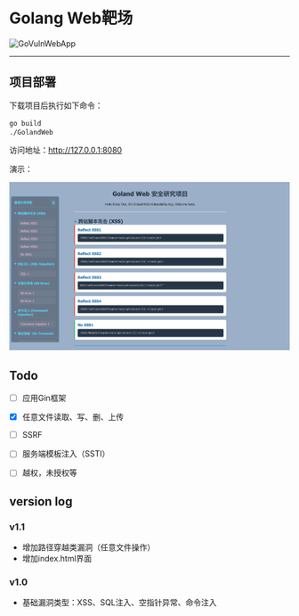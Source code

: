 # Golang Web靶场


![GoVulnWebApp](https://socialify.git.ci/bigblackhat/GoVulnWebApp/image?description=1&font=KoHo&forks=1&issues=1&owner=1&pattern=Signal&pulls=1&stargazers=1&theme=Auto)

---

## 项目部署
下载项目后执行如下命令：
```shell
go build
./GolandWeb
```
访问地址：http://127.0.0.1:8080

演示：

![](img/index.png)

## Todo

- [ ] 应用Gin框架
- [x] 任意文件读取、写、删、上传
- [ ] SSRF
- [ ] 服务端模板注入（SSTI）
- [ ] 越权，未授权等


## version log

### v1.1
* 增加路径穿越类漏洞（任意文件操作）
* 增加index.html界面
### v1.0
* 基础漏洞类型：XSS、SQL注入、空指针异常、命令注入